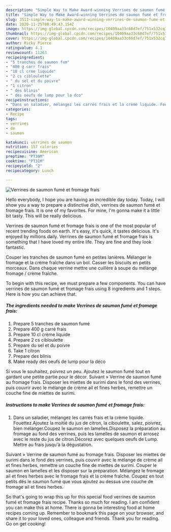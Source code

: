 ```yaml
---
description: "Simple Way to Make Award-winning Verrines de saumon fumé et fromage frais"
title: "Simple Way to Make Award-winning Verrines de saumon fumé et fromage frais"
slug: 3513-simple-way-to-make-award-winning-verrines-de-saumon-fume-et-fromage-frais
date: 2020-11-25T08:49:43.154Z
image: https://img-global.cpcdn.com/recipes/10409aa33c60d7ef/751x532cq70/verrines-de-saumon-fume-et-fromage-frais-photo-principale-de-la-recette.jpg
thumbnail: https://img-global.cpcdn.com/recipes/10409aa33c60d7ef/751x532cq70/verrines-de-saumon-fume-et-fromage-frais-photo-principale-de-la-recette.jpg
cover: https://img-global.cpcdn.com/recipes/10409aa33c60d7ef/751x532cq70/verrines-de-saumon-fume-et-fromage-frais-photo-principale-de-la-recette.jpg
author: Ricky Pierce
ratingvalue: 4.1
reviewcount: 11263
recipeingredient:
- "5 tranches de saumon fum"
- "400 g carr frais"
- "10 cl crme liquide"
- "2 cs cibloulette"
- " du sel et du poivre"
- "1 citron"
- " des blinis"
- " des oeufs de lump pour la dco"
recipeinstructions:
- "Dans un saladier, mélangez les carrés frais et la crème liquide. Fouettez.Ajoutez la moitié du jus de citron, la ciboulette, salez, poivrez, bien mélanger.Coupez le saumon en lamelles.Disposez la préparation au fromage au fond des verrines, puis les lamelles de saumon et arrosez avec le reste du jus de citron.Décorez avec quelques oeufs de Lump. Mettre au frais jusqu&#39;à la dégustation."
categories:
- Recipe
tags:
- verrines
- de
- saumon

katakunci: verrines de saumon 
nutrition: 157 calories
recipecuisine: American
preptime: "PT39M"
cooktime: "PT31M"
recipeyield: "2"
recipecategory: Lunch

---
```



![Verrines de saumon fumé et fromage frais](https://img-global.cpcdn.com/recipes/10409aa33c60d7ef/751x532cq70/verrines-de-saumon-fume-et-fromage-frais-photo-principale-de-la-recette.jpg)

Hello everybody, I hope you are having an incredible day today. Today, I will show you a way to prepare a distinctive dish, verrines de saumon fumé et fromage frais. It is one of my favorites. For mine, I'm gonna make it a little bit tasty. This will be really delicious.

Verrines de saumon fumé et fromage frais is one of the most popular of recent trending foods on earth. It's easy, it's quick, it tastes delicious. It's enjoyed by millions daily. Verrines de saumon fumé et fromage frais is something that I have loved my entire life. They are fine and they look fantastic.

Couper les tranches de saumon fumé en petites lanières. Mélanger le fromage et la crème fraîche dans un bol. Casser les biscuits en petits morceaux. Dans chaque verrine mettre une cuillère à soupe du mélange fromage / crème fraîche.


To begin with this recipe, we must prepare a few components. You can have verrines de saumon fumé et fromage frais using 8 ingredients and 1 steps. Here is how you can achieve that.

<!--inarticleads1-->

##### The ingredients needed to make Verrines de saumon fumé et fromage frais:

1. Prepare 5 tranches de saumon fumé
1. Prepare 400 g carré frais
1. Prepare 10 cl crème liquide
1. Prepare 2 cs cibloulette
1. Prepare  du sel et du poivre
1. Take 1 citron
1. Prepare  des blinis
1. Make ready  des oeufs de lump pour la déco


Si vous le souhaitez, poivrez un peu. Ajoutez le saumon fumé tout en gardant une petite partie pour le décor. Suivant » Verrine de saumon fumé au fromage frais. Disposer les miettes de surimi dans le fond des verrines, puis couvrir avec le mélange de crème ail et fines herbes, remettre un couche fine de miettes de surimi. 

<!--inarticleads2-->

##### Instructions to make Verrines de saumon fumé et fromage frais:

1. Dans un saladier, mélangez les carrés frais et la crème liquide. Fouettez.Ajoutez la moitié du jus de citron, la ciboulette, salez, poivrez, bien mélanger.Coupez le saumon en lamelles.Disposez la préparation au fromage au fond des verrines, puis les lamelles de saumon et arrosez avec le reste du jus de citron.Décorez avec quelques oeufs de Lump. Mettre au frais jusqu&#39;à la dégustation.


Suivant » Verrine de saumon fumé au fromage frais. Disposer les miettes de surimi dans le fond des verrines, puis couvrir avec le mélange de crème ail et fines herbes, remettre un couche fine de miettes de surimi. Couper le saumon en lamelles et les disposer sur la préparation. Mélangez le fromage ail et fines herbes avec le fromage frais et la crème fraîche. Coupez en tout petits dés le saumon fumé que vous ajoutez au dessus une couche de fromage ail et fines herbes. 

So that's going to wrap this up for this special food verrines de saumon fumé et fromage frais recipe. Thanks so much for reading. I am confident you can make this at home. There is gonna be interesting food at home recipes coming up. Remember to bookmark this page on your browser, and share it to your loved ones, colleague and friends. Thank you for reading. Go on get cooking!
